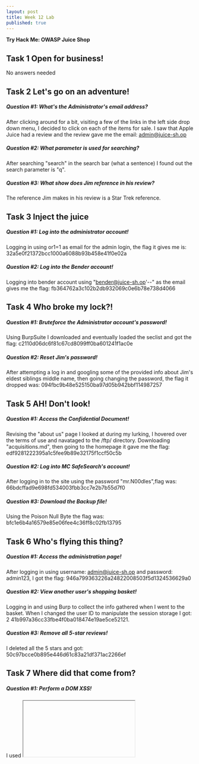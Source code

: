 ```yaml
---
layout: post
title: Week 12 Lab
published: true
--- 
```


**Try Hack Me: OWASP Juice Shop**

## Task 1  Open for business!
No answers needed

## Task 2  Let's go on an adventure!

##### Question #1: What's the Administrator's email address?
After clicking around for a bit, visiting a few of the links in the left side drop down menu, I decided to click on each of the items for sale. I saw that Apple Juice had a review and the review gave me the email: admin@juice-sh.op

##### Question #2: What parameter is used for searching? 
After searching "search" in the search bar (what a sentence) I found out the search parameter is "q".

##### Question #3: What show does Jim reference in his review? 
The reference Jim makes in his review is a Star Trek reference.

## Task 3  Inject the juice

##### Question #1: Log into the administrator account!
Logging in using or1=1 as email for the admin login, the flag it gives me is: 32a5e0f21372bcc1000a6088b93b458e41f0e02a

##### Question #2: Log into the Bender account!
Logging into bender account using "bender@juice-sh.op'--" as the email gives me the flag: fb364762a3c102b2db932069c0e6b78e738d4066 

## Task 4  Who broke my lock?!

##### Question #1: Bruteforce the Administrator account's password!
Using BurpSuite I downloaded and eventually loaded the seclist and got the flag: c2110d06dc6f81c67cd8099ff0ba601241f1ac0e

##### Question #2: Reset Jim's password!
After attempting a log in and googling some of the provided info about Jim's eldest siblings middle name, then going changing the password, the flag it dropped was: 094fbc9b48e525150ba97d05b942bbf114987257

## Task 5  AH! Don't look!

##### Question #1: Access the Confidential Document!
Revising the "about us" page I looked at during my lurking, I hovered over the terms of use and navataged to the /ftp/ directory. Downloading "acquisitions.md", then going to the homepage it gave me the flag: edf9281222395a1c5fee9b89e32175f1ccf50c5b

##### Question #2: Log into MC SafeSearch's account!
After logging in to the site using the password "mr.N00dles",flag was:  66bdcffad9e698fd534003fbb3cc7e2b7b55d7f0

##### Question #3: Download the Backup file!
Using the Poison Null Byte the flag was: bfc1e6b4a16579e85e06fee4c36ff8c02fb13795

## Task 6  Who's flying this thing?

##### Question #1: Access the administration page!
After logging in using username: admin@juice-sh.op and  password: admin123, I got the flag: 946a799363226a24822008503f5d1324536629a0

##### Question #2: View another user's shopping basket!
Logging in and using Burp to collect the info gathered when I went to the basket. When I changed the user ID to manipulate the session storage I got: 2  41b997a36cc33fbe4f0ba018474e19ae5ce52121.

##### Question #3: Remove all 5-star reviews!
I deleted all the 5 stars and got: 50c97bcce0b895e446d61c83a21df371ac2266ef

## Task 7  Where did that come from?

##### Question #1: Perform a DOM XSS!
I used <iframe src="javascript:alert(`xss`)"> and got: 9aaf4bbea5c30d00a1f5bbcfce4db6d4b0efe0bf 

##### Question #2: Perform a persistent XSS!
I changed header to True-Client-IP <iframe src="javascript:alert(`xss`)"> and got: 149aa8ce13d7a4a8a931472308e269c94dc5f156

##### Question #3: After performing a reflected XSS: 23cefee1527bde039295b2616eeb29e1edc660a0
Access the /#/score-board/ page: 7efd3174f9dd5baa03a7882027f2824d2f72d86e
